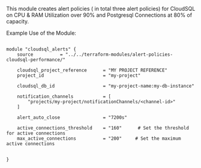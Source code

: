 This module creates alert policies ( in total three alert policies) for CloudSQL on CPU & RAM Utilization over 90% and Postgresql Connections at 80% of capacity.

Example Use of the Module:

```hcl

module "cloudsql_alerts" {
    source          = "../../terraform-modules/alert-policies-cloudsql-performance/"

    cloudsql_project_reference      = "MY PROJECT REFERENCE"
    project_id                      = "my-project"

    cloudsql_db_id                  = "my-project-name:my-db-instance"

    notification_channels           = [
        "projects/my-project/notificationChannels/<channel-id>"
    ]

    alert_auto_close                = "7200s"

    active_connections_threshold    = "160"      # Set the threshold for active connections
    max_active_connections          = "200"     # Set the maximum active connections


}
```